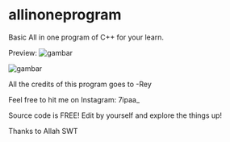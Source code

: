 # allinoneprogram
Basic All in one program of C++ for your learn.

Preview:
![gambar](https://github.com/r3ntan/allinoneprogram/assets/145985015/7eed5f55-ef63-40ec-8963-c1c0a8ca63f6)

![gambar](https://github.com/LOolCat/allinonecplusplus/assets/59406616/3ac08342-e596-4bac-b467-1571bf5652cf)


All the credits of this program goes to -Rey 

Feel free to hit me on Instagram: 7ipaa_ 

Source code is FREE! Edit by yourself and explore the things up!

Thanks to Allah SWT

